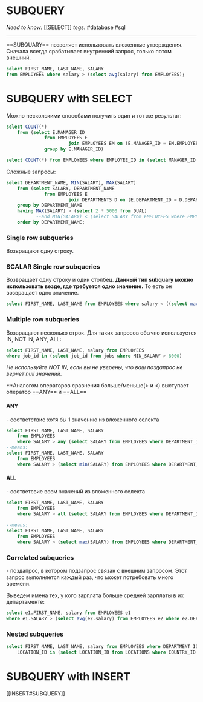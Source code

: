 # SUBQUERY
*Need to know:* [[SELECT]]
*tegs:* #database #sql 

---
==SUBQUARY== позволяет использовать вложенные утверждения. Сначала всегда срабатывает внутренний запрос, только потом внешний.
```sql
select FIRST_NAME, LAST_NAME, SALARY
from EMPLOYEES where salary > (select avg(salary) from EMPLOYEES);
```

# SUBQUERУ with SELECT
Можно несколькими способами получить один и тот же результат:
```sql
select COUNT(*)
    from (select E.MANAGER_ID
              from EMPLOYEES E
                       join EMPLOYEES EM on (E.MANAGER_ID = EM.EMPLOYEE_ID)
              group by E.MANAGER_ID)

select COUNT(*) from EMPLOYEES where EMPLOYEE_ID in (select MANAGER_ID from EMPLOYEES);
```

Сложные запросы:
```sql
select DEPARTMENT_NAME, MIN(SALARY), MAX(SALARY)
    from (select SALARY, DEPARTMENT_NAME
              from EMPLOYEES E
                       join DEPARTMENTS D on (E.DEPARTMENT_ID = D.DEPARTMENT_ID))
    group by DEPARTMENT_NAME
    having MAX(SALARY) > (select 2 * 5000 from DUAL)
           --and MIN(SALARY) < (select SALARY from EMPLOYEES where EMPLOYEE_ID = 133)
    order by DEPARTMENT_NAME;
```

### Single row subqueries
Возвращают одну строку.
### SCALAR Single row subqueries
Возвращает одну строку и один столбец.
**Данный тип subquary можно использовать везде, где требуется одно значение.** То есть он возвращает одно значение.

```sql
select FIRST_NAME, LAST_NAME from EMPLOYEES where salary < ((select max(salary) from employees) / 5);
```

### Multiple row subqueries
Возвращают несколько строк. Для таких запросов обычно используется IN, NOT IN, ANY, ALL:
```sql
select FIRST_NAME, LAST_NAME, salary from EMPLOYEES
where job_id in (select job_id from jobs where MIN_SALARY > 8000)
```
*Не используйте NOT IN, если вы не уверены, что ваш поздапрос не вернет null значений.*


**Аналогом операторов сравнения больше/меньше(> и <) выступает оператор ==ANY== и ==ALL==
#### ANY
\- соответствие хотя бы 1 значению из вложенного селекта
```sql
select FIRST_NAME, LAST_NAME, SALARY
    from EMPLOYEES
    where SALARY > any (select SALARY from EMPLOYEES where DEPARTMENT_ID = 100) order by FIRST_NAME;
--means:
select FIRST_NAME, LAST_NAME, SALARY
    from EMPLOYEES
    where SALARY > (select min(SALARY) from EMPLOYEES where DEPARTMENT_ID = 100) order by FIRST_NAME;
```

#### ALL
\- соответсвие всем значений из вложенного селекта
```sql
select FIRST_NAME, LAST_NAME, SALARY
    from EMPLOYEES
    where SALARY > all (select SALARY from EMPLOYEES where DEPARTMENT_ID = 100);
	
--means:
select FIRST_NAME, LAST_NAME, SALARY
    from EMPLOYEES
    where SALARY > (select max(SALARY) from EMPLOYEES where DEPARTMENT_ID = 100);
```
### Correlated subqueries
\- поздапрос, в котором подзапрос связан с внешним запросом. Этот запрос выполняется каждый раз, что может потребовать много времени.

Выведем имена тех, у кого зарплата больше средней зарплаты в их департаменте:
```sql
select e1.FIRST_NAME, salary from EMPLOYEES e1
where e1.SALARY > (select avg(e2.salary) from EMPLOYEES e2 where e2.DEPARTMENT_ID = e1.DEPARTMENT_ID)
```
### Nested subqueries
```sql
select FIRST_NAME, LAST_NAME, salary from EMPLOYEES where DEPARTMENT_ID in (select DEPARTMENT_ID from DEPARTMENTS where
    LOCATION_ID in (select LOCATION_ID from LOCATIONS where COUNTRY_ID = (select COUNTRY_ID from COUNTRIES where COUNTRY_NAME like 'United Kingdom')))
```


# SUBQUERY with INSERT
[[INSERT#SUBQUERY]]